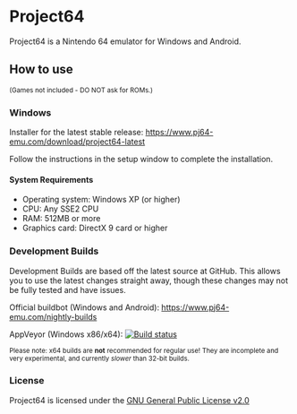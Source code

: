 # Project64

Project64 is a Nintendo 64 emulator for Windows and Android.

## How to use
<sub>(Games not included - DO NOT ask for ROMs.)</sub>
### Windows

Installer for the latest stable release: https://www.pj64-emu.com/download/project64-latest

Follow the instructions in the setup window to complete the installation.

#### System Requirements
* Operating system: Windows XP (or higher)
* CPU: Any SSE2 CPU
* RAM: 512MB or more
* Graphics card: DirectX 9 card or higher

### Development Builds
Development Builds are based off the latest source at GitHub. This allows you to use the latest changes straight away, though these changes may not be fully tested and have issues.

Official buildbot (Windows and Android): https://www.pj64-emu.com/nightly-builds

AppVeyor (Windows x86/x64): [![Build status](https://ci.appveyor.com/api/projects/status/sbtwyhaexslyhgx3?svg=true
)](https://ci.appveyor.com/project/project64/project64/branch/master)

<sub>Please note: x64 builds are **not** recommended for regular use! They are incomplete and very experimental, and currently _slower_ than 32-bit builds.</sub>

### License
Project64 is licensed under the
[GNU General Public License v2.0](https://www.gnu.org/licenses/old-licenses/gpl-2.0.en.html)
